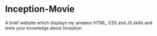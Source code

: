 # Inception-Movie
A brief website which displays my amateur HTML, CSS and JS skills and tests your knowledge about Inception
